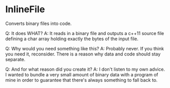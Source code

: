 InlineFile
==========

Converts binary files into code.

Q: It does WHAT?
A: It reads in a binary file and outputs a c++11 source file defining a char array holding exactly the bytes of the input file.

Q: Why would you need something like this?
A: Probably never. If you think you need it, reconsider. There is a reason why data and code should stay separate.

Q: And for what reason did you create it?
A: I don't listen to my own advice. I wanted to bundle a very small amount of binary data with a program of mine in order to guarantee that there's always something to fall back to.
